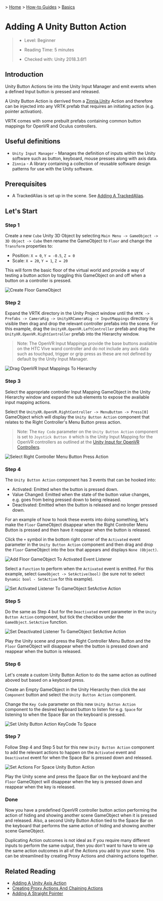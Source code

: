 &gt; [Home](../../../../README.md) &gt; [How-to Guides](../../README.md) &gt; [Basics](../README.md)

# Adding A Unity Button Action

> * Level: Beginner
>
> * Reading Time: 5 minutes
>
> * Checked with: Unity 2018.3.6f1

## Introduction

Unity Button Actions tie into the Unity Input Manager and emit events when a defined Input button is pressed and released.

A Unity Button Action is derrived from a [Zinnia.Unity] Action and therefore can be injected into any VRTK prefab that requires an initiating action (e.g. pointer activation).

VRTK comes with some prebuilt prefabs containing common button mappings for OpenVR and Oculus controllers.

## Useful definitions

* `Unity Input Manager` - Manages the definition of inputs within the Unity software such as button, keyboard, mouse presses along with axis data.
* `Zinnia` - A library containing a collection of reusable software design patterns for use with the Unity software.

## Prerequisites

* A TrackedAlias is set up in the scene. See [Adding A TrackedAlias](../AddingATrackedAlias/README.md).

## Let's Start

### Step 1

Create a new `Cube` Unity 3D Object by selecting `Main Menu -> GameObject -> 3D Object -> Cube` then rename the GameObject to `Floor` and change the `Transform` properties to:

* Position: `X = 0`, `Y = -0.5`, `Z = 0`
* Scale: `X = 20`, `Y = 1`, `Z = 20`

This will form the basic floor of the virtual world and provide a way of testing a button action by toggling this GameObject on and off when a button on a controller is pressed.

![Create Floor GameObject](assets/images/CreateFloorGameObject.png)

### Step 2

Expand the VRTK directory in the Unity Project window until the `VRTK -> Prefabs -> CameraRig -> UnityXRCameraRig -> InputMappings` directory is visible then drag and drop the relevant controller prefabs into the scene. For this example, drag the `UnityXR.OpenVR.LeftController` prefab and drag the `UnityXR.OpenVR.RightController` prefab into the Hierarchy window.

> Note: The OpenVR Input Mappings provide the base buttons available on the HTC Vive wand controller and do not include any axis data such as touchpad, trigger or grip press as these are not defined by default by the Unity Input Manager.

![Drag OpenVR Input Mappings To Hierarchy](assets/images/DragOpenVRInputMappingsToHierarchy.png)

### Step 3

Select the appropriate controller Input Mapping GameObject in the Unity Hierarchy window and expand the sub elements to expose the available input mapping actions.

Select the `UnityXR.OpenVR.RightController -> MenuButton -> Press[0]` GameObject which will display the `Unity Button Action` component that relates to the Right Controller's Menu Button press action.

> Note: The `Key Code` parameter on the `Unity Button Action` component is set to `Joystick Button 0` which is the Unity Input Mapping for the OpenVR controllers as outlined at the [Unity Input for OpenVR Controllers].

![Select Right Controller Menu Button Press Action](assets/images/SelectRightControllerMenuButtonPressAction.png)

### Step 4

The `Unity Button Action` component has 3 events that can be hooked into:

* Activated: Emitted when the button is pressed down.
* Value Changed: Emitted when the state of the button value changes, e.g. goes from being pressed down to being released.
* Deactivated: Emitted when the button is released and no longer pressed down.

For an example of how to hook these events into doing something, let's make the `Floor` GameObject disappear when the Right Controller Menu Button is pressed and then have it reappear when the button is released.

Click the `+` symbol in the bottom right corner of the `Activated` event parameter in the `Unity Button Action` component and then drag and drop the `Floor` GameObject into the box that appears and displays `None (Object)`.

![Add Floor GameObject To Activated Event Listener](assets/images/AddFloorGameObjectToActivatedEventListener.png)

Select a `Function` to perform when the `Activated` event is emitted. For this example, select `GameObject -> SetActive(bool)` (be sure not to select `Dynamic bool - SetActive` for this example).

![Set Activated Listener To GameObject SetActive Action](assets/images/SetActivatedListenerToGameObjectSetActiveAction.png)

### Step 5

Do the same as Step 4 but for the `Deactivated` event parameter in the `Unity Button Action` component, but tick the checkbox under the `GameObject.SetActive` function.

![Set Deactivated Listener To GameObject SetActive Action](assets/images/SetDeactivatedListenerToGameObjectSetActiveAction.png)

Play the Unity scene and press the Right Controller Menu Button and the `Floor` GameObject will disappear when the button is pressed down and reappear when the button is released.

### Step 6

Let's create a custom Unity Button Action to do the same action as outlined aboved but based on a keyboard press.

Create an Empty GameObject in the Unity Hierarchy then click the `Add Component` button and select the `Unity Button Action` component.

Change the `Key Code` parameter on this new `Unity Button Action` component to the desired keyboard button to listen for e.g. `Space` for listening to when the Space Bar on the keyboard is pressed.

![Set Unity Button Action KeyCode To Space](assets/images/SetUnityButtonActionKeyCodeToSpace.png)

### Step 7

Follow Step 4 and Step 5 but for this new `Unity Button Action` component to add the relevant actions to happen on the `Activated` event and `Deactivated` event for when the Space Bar is pressed down and released.

![Set Actions For Space Unity Button Action](assets/images/SetActionsForSpaceUnityButtonAction.png)

Play the Unity scene and press the Space Bar on the keyboard and the `Floor` GameObject will disappear when the key is pressed down and reappear when the key is released.

### Done

Now you have a predefined OpenVR controller button action performing the action of hiding and showing another scene GameObject when it is pressed and released. Also, a second Unity Button Action tied to the Space Bar on the keyboard that performs the same action of hiding and showing another scene GameObject.

Duplicating Action outcomes is not ideal as if you require many different inputs to perform the same output, then you don't want to have to wire up the same action outcomes in all of the Actions you add to your scene. This can be streamlined by creating Proxy Actions and chaining actions together.

## Related Reading

* [Adding A Unity Axis Action](../AddingAUnityAxisAction/README.md)
* [Creating Proxy Actions And Chaining Actions](../CreatingProxyActionsAndChainingActions/README.md)
* [Adding A Straight Pointer](../../Pointers/AddingAStraightPointer/README.md)

[Zinnia.Unity]: https://github.com/ExtendRealityLtd/Zinnia.Unity
[Unity Input for OpenVR Controllers]: https://docs.unity3d.com/Manual/OpenVRControllers.html